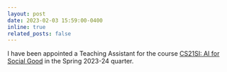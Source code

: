 ```yaml
---
layout: post
date: 2023-02-03 15:59:00-0400
inline: true
related_posts: false
---
```


I have been appointed a Teaching Assistant for the course [CS21SI: AI for Social Good](https://web.stanford.edu/class/cs21si/) in the Spring 2023-24 quarter. 

